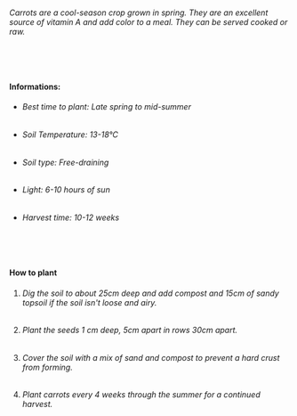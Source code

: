 ###### Carrots are a cool-season crop grown in spring. They are an excellent source of vitamin A and add color to a meal. They can be served cooked or raw.

###### ‎

#### Informations:

-   ###### Best time to plant: Late spring to mid-summer
-   ###### Soil Temperature: 13-18°C
-   ###### Soil type: Free-draining
-   ###### Light: 6-10 hours of sun
-   ###### Harvest time: 10-12 weeks

###### ‎

#### How to plant

1. ###### Dig the soil to about 25cm deep and add compost and 15cm of sandy topsoil if the soil isn't loose and airy.
2. ###### Plant the seeds 1 cm deep, 5cm apart in rows 30cm apart.
3. ###### Cover the soil with a mix of sand and compost to prevent a hard crust from forming.
4. ###### Plant carrots every 4 weeks through the summer for a continued harvest.
